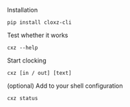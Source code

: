 Installation

```shell
pip install cloxz-cli
```

Test whether it works

```shell
cxz --help
```

Start clocking

```shell
cxz [in / out] [text]
```

(optional) Add to your shell configuration

```shell
cxz status
```
